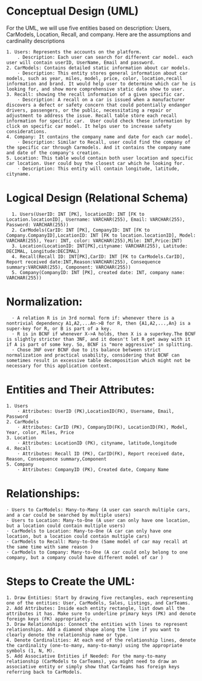 # Conceptual Design (UML)
For the UML, we will use five entities based on description: Users, CarModels, Location, Recall, and company. Here are the assumptions and cardinality descriptions

    1. Users: Represents the accounts on the platform.
        . Description: Each user can search for different car model. each user will contain userID, UserName, Email and password.
    2. CarModels: Contains detailed static information about car models.
        · Description: This entity stores general information about car models, such as year, miles, model, price, color, location,recall information and brand. It would help user to determine which car he is looking for, and show more comprehensive static data show to user.
    3. Recall: showing the recall information of a given specific car.
        · Description: A recall on a car is issued when a manufacturer discovers a defect or safety concern that could potentially endanger drivers, passengers, or the public, necessitating a repair or adjustment to address the issue. Recall table store each recall information for specific car.  User could check these information by click on specific car model. It helps user to increase safety considerations. 
    4. Company: It contains the company name and date for each car model.
        · Description: Similar to Recall, user could find the company of the specific car through Carmodels. And it contains the company name and date of the company's creation.
    5. Location: This table would contain both user location and specific car location. User could buy the closest car which he looking for.
        · Description: This entity will contain longitude, latitude,  cityname. 


# Logical Design (Relational Schema)
      1. Users(UserID: INT [PK], locationID: INT [FK to Location.locationID], Username: VARCHAR(255), Email: VARCHAR(255), Password: VARCHAR(255))
      2. CarModels(CarID: INT [PK], CompanyID: INT [FK to Company.CompanyID],LocationID: INT [FK to location.locationID], Model: VARCHAR(255), Year: INT, color: VARCHAR(255),Mile: INT,Price:INT)
      3. Location(LocationID: INT[PK],cityname: VARCHAR(255), Latitude: DECIMAL, Longitude:DECIMAL)
      4. Recall(Recall ID: INT[PK],CarID: INT [FK to CarModels.CarID], Report received date:INT,Reason:VARCHAR(255), Consequence summary:VARCHAR(255), Component: VARCHAR(255))
      5. Company(CompanyID: INT [PK], created date: INT, company name: VARCHAR(255))

# Normalization:
      · A relation R is in 3rd normal form if: whenever there is a nontrivial dependency A1,A2,...An->B for R, then {A1,A2,...,An} is a super-key for R, or B is part of a key.
      · R is in BCNF if whenever X->A holds, then X is a superkey.The BCNF is slightly stricter than 3NF, and it doesn't let R get away with it if A is part of some key. So, BCNF is "more aggressive" in splitting.
      · Chose 3NF over BCNF due to its balance between strict normalization and practical usability, considering that BCNF can sometimes result in excessive table decomposition which might not be necessary for this application context.
 
 

# Entities and Their Attributes:
    1. Users
        · Attributes: UserID (PK),LocationID(FK), Username, Email, Password
    2. CarModels
        · Attributes: CarID (PK), CompanyID(FK), LocationID(FK), Model, Year, color, Miles, Price
    3. Location
        · Attributes: LocationID (PK), cityname, latitude,longitude
    4. Recall
        · Attributes: Recall ID (PK), CarID(FK), Report received date, Reason, Consequence summary,Component
    5. Company
        · Attributes: CompanyID (PK), Created date, Company Name

# Relationships:
    · Users to CarModels: Many-to-Many (A user can search multiple cars, and a car could be searched by multiple users)
    · Users to Location: Many-to-One (A user can only have one location, but a location could contain multiple users)
    · CarModels to Location: Many-to-One (A car can only have one location, but a location could contain multiple cars)
    · CarModels to Recall: Many-to-One (Same model of car may recall at the same time with same reason )
    · CarModels to Company: Many-to-One (A car could only belong to one company, but a company could have different model of car )
    

# Steps to Create the UML:
    1. Draw Entities: Start by drawing five rectangles, each representing one of the entities: User, CarModels, Sales, Listings, and CarTeams.
    2. Add Attributes: Inside each entity rectangle, list down all the attributes it has. Make sure to underline primary keys (PK) and denote foreign keys (FK) appropriately.
    3. Draw Relationships: Connect the entities with lines to represent relationships. Add a diamond shape along the line if you want to clearly denote the relationship name or type.
    4. Denote Cardinalities: At each end of the relationship lines, denote the cardinality (one-to-many, many-to-many) using the appropriate symbols (1, N, M).
    5. Add Associative Entities if Needed: For the many-to-many relationship (CarModels to CarTeams), you might need to draw an associative entity or simply show that CarTeams has foreign keys referring back to CarModels.
 
